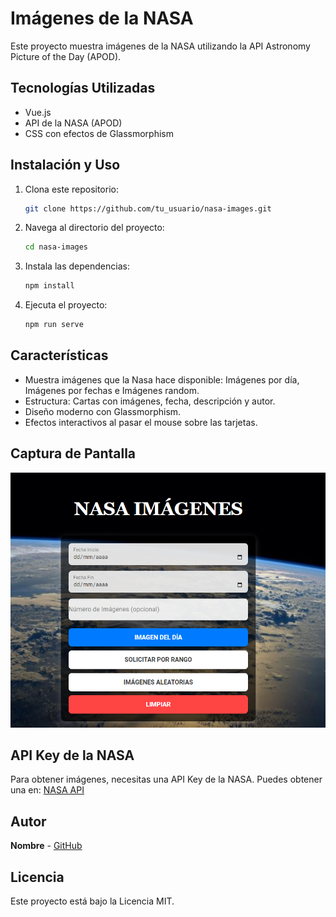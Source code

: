 # Imágenes de la NASA

Este proyecto muestra imágenes de la NASA utilizando la API Astronomy Picture of the Day (APOD).

## Tecnologías Utilizadas

- Vue.js
- API de la NASA (APOD)
- CSS con efectos de Glassmorphism

## Instalación y Uso

1. Clona este repositorio:
   ```sh
   git clone https://github.com/tu_usuario/nasa-images.git
   ```
2. Navega al directorio del proyecto:
   ```sh
   cd nasa-images
   ```
3. Instala las dependencias:
   ```sh
   npm install
   ```
4. Ejecuta el proyecto:
   ```sh
   npm run serve
   ```

## Características

- Muestra imágenes que la Nasa hace disponible: Imágenes por día, Imágenes por fechas e Imágenes random.
- Estructura: Cartas con imágenes, fecha, descripción y autor.
- Diseño moderno con Glassmorphism.
- Efectos interactivos al pasar el mouse sobre las tarjetas.

## Captura de Pantalla

![alt text](image.png)

## API Key de la NASA

Para obtener imágenes, necesitas una API Key de la NASA. Puedes obtener una en:
[NASA API](https://api.nasa.gov/)

## Autor

**Nombre** - [GitHub](https://github.com/AcuLuis)

## Licencia

Este proyecto está bajo la Licencia MIT.
